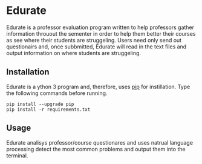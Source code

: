 
# Edurate

Edurate is a professor evaluation program written to help professors gather information throuout the sementer in order to help them better their courses as see where their students are struggeling. Users need only send out questionairs and, once subbmitted, Edurate will read in the text files and output information on where students are struggeling.

## Installation

Edurate is a ython 3 program and, therefore, uses [pip](https://pip.pypa.io/en/stable/installing/) for instillation. Type the following commands before running.

```shell
pip install --upgrade pip
pip install -r requirements.txt
```

## Usage

Edurate analisys professor/course questionares and uses natrual language processing detect the most common problems and output them into the terminal.
